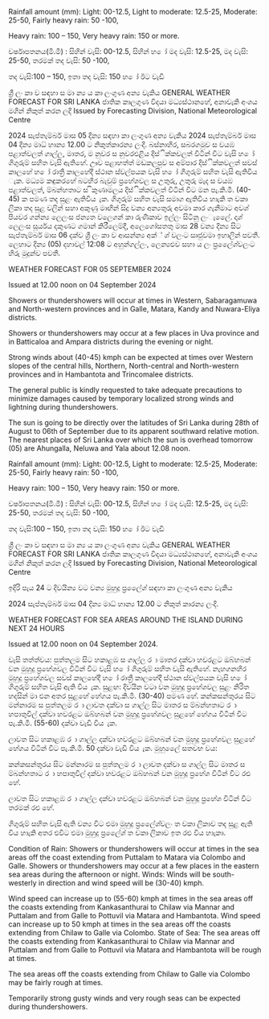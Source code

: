 Rainfall amount (mm): Light: 00-12.5, Light to moderate: 12.5-25, Moderate: 25-50, Fairly heavy rain: 50 -100,

Heavy rain: 100 – 150, Very heavy rain: 150 or more.

වර්ෂාපතනය(මි.මී) : සිහින් වැසි: 00-12.5, සිහින් හ ෝ මද වැසි: 12.5-25, මද වැසි: 25-50, තරමක් තද වැසි: 50 -100,

තද වැසි:100 – 150, ඉතා තද වැසි: 150 හ ෝ ඊට වැඩි

ශ්‍රී ලං කා ව සඳහා ස මා න්‍ය ය කා ලංගුණ අන්‍ය වැකිය GENERAL WEATHER FORECAST FOR SRI LANKA ජාතික කාලගුණ විදයා මධ්‍යස්ථානහේ, අනාවැකි අංශය මගින් නිකුත් කරන ලදි Issued by Forecasting Division, National Meteorological Centre

2024 සැප්තැම්බර් මාස 05 දින්‍ය සඳහා කා ලංගුණ අන්‍ය වැකිය 2024 සැප්තැම්බර් මාස 04 දින්‍ය මාධ්‍ හාන්‍ය 12.00 ට නිකුත්කාරන්‍ය ලංදි. බස්නාහිර, සබරගමුව ස වයඹ පළාත්වලත් ගාල්ල, මාතර, ම නුවර ස නුවරඑළිය දිස්ික්කවලත් විටින් විට වැසි හ ෝ ගිගුරුම් සහිත වැසි ඇතිහේ. ඌව පළාහත්ත් මඩකලපුව ස අම්පාර දිස්ික්කවලත් සවස් කාලහේ හ ෝ රාත්‍රී කාලහේදී ස්ථාන ස්වල්පයක වැසි හ ෝ ගිගුරුම් සහිත වැසි ඇතිවිය ැක. මධ්‍යම කඳුකරහේ බටහිර බැවුම් ප්‍රහේශවල ස උතුරු, උතුරු මැද ස වයඹ පළාත්වලත්, ම්බන්හතාට ස ිකුණාමලය දිස්ික්කවලත් විටින් විට මන පැ.කි.මී. (40-45) ක පමණ තද සුළං ඇතිවිය ැක. ගිගුරුම් සහිත වැසි සමාග ඇතිවිය හාැකි ත වකා ලිකා තද සුළ වලින් සහා අකුණු මාඟින් සිදු වන්‍ය අන්‍යතුරු අවමා කාර ගැනීමාට අවශ්‍ පියවර ගන්න්‍ය ලෙලංස ජන්‍යත වලෙගන් කා රුණිකාව ඉල්ලං සිටිනු ලංැලෙේ. දෘශ්‍ ලෙලංස සූර්යය දකුණට ගමාන් කිරීලෙම්දී, අලෙගෝසතතු මාස 28 වන්‍ය දින්‍ය සිට සැප්තැම්බර් මාස 06 දක්ව ශ්‍රී ලං කා ව ආසන්න්‍ය අක්් ශ්‍ වලංට සෘජුවමා ඉහාලින් පවතී. ලෙහාට දින්‍ය (05) දහාවල් 12:08 ට අහුන්ගල්ලං, ලෙන්‍යළුව සහා ය ලං ප්‍රලෙේශ්‍වලංට හිරු මුදුන්ව පවතී.

WEATHER FORECAST FOR 05 SEPTEMBER 2024

Issued at 12.00 noon on 04 September 2024

Showers or thundershowers will occur at times in Western, Sabaragamuwa and North-western provinces and in Galle, Matara, Kandy and Nuwara-Eliya districts.

Showers or thundershowers may occur at a few places in Uva province and in Batticaloa and Ampara districts during the evening or night.

Strong winds about (40-45) kmph can be expected at times over Western slopes of the central hills, Northern, North-central and North-western provinces and in Hambantota and Trincomalee districts.

The general public is kindly requested to take adequate precautions to minimize damages caused by temporary localized strong winds and lightning during thundershowers.

The sun is going to be directly over the latitudes of Sri Lanka during 28th of August to 06th of September due to its apparent southward relative motion. The nearest places of Sri Lanka over which the sun is overhead tomorrow (05) are Ahungalla, Neluwa and Yala about 12.08 noon.

Rainfall amount (mm): Light: 00-12.5, Light to moderate: 12.5-25, Moderate: 25-50, Fairly heavy rain: 50 -100,

Heavy rain: 100 – 150, Very heavy rain: 150 or more.

වර්ෂාපතනය(මි.මී) : සිහින් වැසි: 00-12.5, සිහින් හ ෝ මද වැසි: 12.5-25, මද වැසි: 25-50, තරමක් තද වැසි: 50 -100,

තද වැසි:100 – 150, ඉතා තද වැසි: 150 හ ෝ ඊට වැඩි

ශ්‍රී ලං කා ව සඳහා ස මා න්‍ය ය කා ලංගුණ අන්‍ය වැකිය GENERAL WEATHER FORECAST FOR SRI LANKA ජාතික කාලගුණ විදයා මධ්‍යස්ථානහේ, අනාවැකි අංශය මගින් නිකුත් කරන ලදි Issued by Forecasting Division, National Meteorological Centre

ඉදිරි පැය 24 ට දිවයින්‍ය වට වන්‍ය මුහුදු ප්‍රලෙේශ්‍ සඳහා කා ලංගුණ අන්‍ය වැකිය

2024 සැප්තැම්බර් මාස 04 දින්‍ය මාධ්‍ හාන්‍ය 12.00 ට නිකුත් කාරන්‍ය ලංදි.

WEATHER FORECAST FOR SEA AREAS AROUND THE ISLAND DURING NEXT 24 HOURS

Issued at 12.00 noon on 04 September 2024.

වැසි තත්ත්වය: පුත්තලම සිට හකාළඹ ස ගාල්ල ර ා මාතර දක්වා හවරළට ඔබ්හබන් වන මුහුදු ප්‍රහේශවල විටින් විට වැසි හ ෝ ගිගුරුම් සහිත වැසි ඇතිහේ. නැහගනහිර මුහුදු ප්‍රහේශවල සවස් කාලහේදී හ ෝ රාත්‍රී කාලහේදී ස්ථාන ස්වල්පයක වැසි හ ෝ ගිගුරුම් සහිත වැසි ඇති විය ැක. සුළඟ: දිවයින වටා වන මුහුදු ප්‍රහේශවල සුළං නිරිත හදසින් මා එන අතර සුළහේ හේගය පැ.කි.මී. (30-40) පමණ හේ. කන්කසන්තුරය සිට මන්නාරම ස පුත්තලම ර ා ලාවත දක්වා ස ගාල්ල සිට මාතර ස ම්බන්හතාට ර ා හපාතුවිල් දක්වා හවරළට ඔබ්හබන් වන මුහුදු ප්‍රහේශවල සුළහේ හේගය විටින් විට පැ.කි.මී. (55-60) දක්වා වැඩි විය ැක.

ලාවත සිට හකාළඹ ර ා ගාල්ල දක්වා හවරළට ඔබ්හබන් වන මුහුදු ප්‍රහේශවල සුළහේ හේගය විටින් විට පැ.කි.මී. 50 දක්වා වැඩි විය ැක. මුහුලෙේ සතවභ වය:

කන්කසන්තුරය සිට මන්නාරම ස පුත්තලම ර ා ලාවත දක්වා ස ගාල්ල සිට මාතර ස ම්බන්හතාට ර ා හපාතුවිල් දක්වා හවරළට ඔබ්හබන් වන මුහුදු ප්‍රහේශ විටින් විට රළු හේ.

ලාවත සිට හකාළඹ ර ා ගාල්ල දක්වා හවරළට ඔබ්හබන් වන මුහුදු ප්‍රහේශ විටින් විට තරමක් රළු හේ.

ගිගුරුම් සහිත වැසි ඇති වන්‍ය විට එමා මුහුදු ප්‍රලෙේශ්‍වලං ත වකා ලිකාව තද සුළ ඇති විය හාැකි අතර එවිට එමා මුහුදු ප්‍රලෙේශ්‍ ත වකා ලිකාව ඉත රළු විය හාැකා.

Condition of Rain: Showers or thundershowers will occur at times in the sea areas off the coast extending from Puttalam to Matara via Colombo and Galle. Showers or thundershowers may occur at a few places in the eastern sea areas during the afternoon or night. Winds: Winds will be south-westerly in direction and wind speed will be (30-40) kmph.

Wind speed can increase up to (55-60) kmph at times in the sea areas off the coasts extending from Kankasanthurai to Chilaw via Mannar and Puttalam and from Galle to Pottuvil via Matara and Hambantota. Wind speed can increase up to 50 kmph at times in the sea areas off the coasts extending from Chilaw to Galle via Colombo. State of Sea: The sea areas off the coasts extending from Kankasanthurai to Chilaw via Mannar and Puttalam and from Galle to Pottuvil via Matara and Hambantota will be rough at times.

The sea areas off the coasts extending from Chilaw to Galle via Colombo may be fairly rough at times.

Temporarily strong gusty winds and very rough seas can be expected during thundershowers.